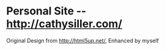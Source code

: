 # Personal Site -- http://cathysiller.com/

Original Design from http://html5up.net/, Enhanced by myself 
